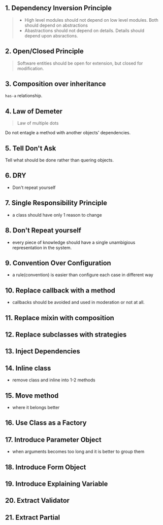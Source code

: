 ## 1. Dependency Inversion Principle
> - High level modules should not depend on low level modules. Both should depend on abstractions
> - Abastractions should not depend on details. Details should depend upon absractions.

## 2. Open/Closed Principle

> Software entities should be open for extension, but closed for modification.

## 3. Composition over inheritance

`has-a` relationship.

## 4. Law of Demeter

> Law of multiple dots

Do not entagle a method with another objects' dependencies.

## 5. Tell Don't Ask

Tell what should be done rather than quering objects.


## 6. DRY

- Don't repeat yourself


## 7. Single Responsibility Principle

- a class should have only 1 reason to change

## 8. Don't Repeat yourself

- every piece of knowledge should have a single unambigious representation in the system.

## 9. Convention Over Configuration

- a rule(convention) is easier than configure each case in different way

## 10. Replace callback with a method

- callbacks should be avoided and used in moderation or not at all.

## 11. Replace mixin with composition

## 12. Replace subclasses with strategies

## 13. Inject Dependencies

## 14. Inline class

- remove class and inline into 1-2 methods

## 15. Move method

- where it belongs better

## 16. Use Class as a Factory

## 17. Introduce Parameter Object

- when arguments becomes too long and it is better to group them

## 18. Introduce Form Object

## 19. Introduce Explaining Variable

## 20. Extract Validator

## 21. Extract Partial
